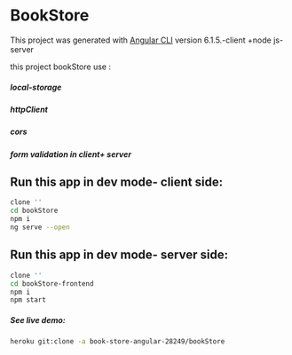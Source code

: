 # BookStore

This project was generated with [Angular CLI](https://github.com/angular/angular-cli) version 6.1.5.-client    +node js- server

this project bookStore use :
##### local-storage
##### httpClient
##### cors
##### form validation in client+ server

## Run this app in dev mode- client side:
```bash
clone ''
cd bookStore
npm i
ng serve --open
```
## Run this app in dev mode- server side:
```bash
clone ''
cd bookStore-frontend
npm i
npm start
```

##### See live demo:
```bash
heroku git:clone -a book-store-angular-28249/bookStore
```
